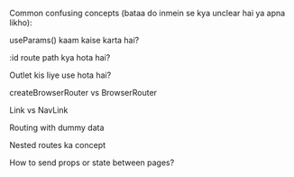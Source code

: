 Common confusing concepts (bataa do inmein se kya unclear hai ya apna likho):

useParams() kaam kaise karta hai?

:id route path kya hota hai?

Outlet kis liye use hota hai?

createBrowserRouter vs BrowserRouter

Link vs NavLink

Routing with dummy data

Nested routes ka concept

How to send props or state between pages?

